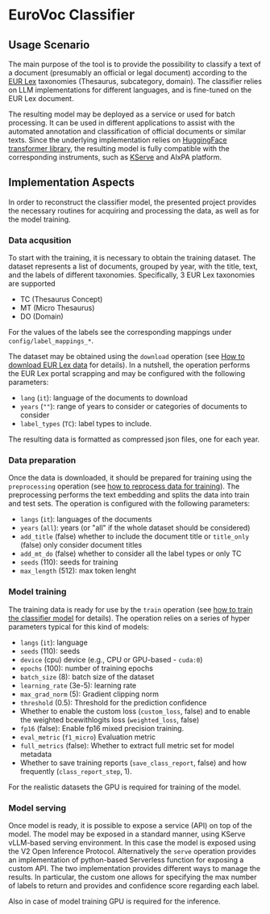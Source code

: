 # EuroVoc Classifier

## Usage Scenario
The main purpose of the tool is to provide the possibility to classify a text of a document (presumably an official or legal document) according to the 
[EUR Lex](https://eur-lex.europa.eu/homepage.html) taxonomies (Thesaurus, subcategory, domain). The classifier relies on LLM implementations for different languages, and is fine-tuned on the EUR Lex document. 

The resulting model may be deployed as a service or used for batch processing. It can be used in different applications to assist with the automated annotation and classification of official documents or similar texts. Since the underlying implementation relies on [HuggingFace transformer library](https://huggingface.co/docs/transformers/en/index), the resulting model is fully compatible with the corresponding instruments, such as [KServe](https://kserve.github.io/website/latest/) and AIxPA platform.

## Implementation Aspects

In order to reconstruct the classifier model, the presented project provides the necessary routines for acquiring and processing the data, as well as for the model training.

### Data acqusition
To start with the training, it is necessary to obtain the training dataset. The dataset represents a list of documents, grouped by year, with the title,
text, and the labels of different taxonomies. Specifically, 3 EUR Lex taxonomies are supported

- TC (Thesaurus Concept)
- MT (Micro Thesaurus)
- DO (Domain)

For the values of the labels see the corresponding mappings under ``config/label_mappings_*``.

The dataset may be obtained using the ``download`` operation (see [How to download EUR Lex data](./howto/download.md) for details). In a nutshell,
the operation performs the EUR Lex portal scrapping and may be configured with the following parameters:

- ``lang`` (``it``): language of the documents to download
- ``years`` (``""``): range of years to consider or categories of documents to consider
- ``label_types`` (``TC``): label types to include.

The resulting data is formatted as compressed json files, one for each year. 

### Data preparation 

Once the data is downloaded, it should be prepared for training using the ``preprocessing`` operation (see [how to reprocess data for training](./howto/process.md)). The preprocessing performs the text embedding and splits the data into train and test sets. The operation is configured with the following parameters:

- ``langs`` (``it``): languages of the documents
- ``years`` (``all``): years (or "all" if the whole dataset should be considered)
- ``add_title`` (false) whether to include the document title or ``title_only`` (false) only consider document titles
- ``add_mt_do`` (false) whether to consider all the label types or only TC
- ``seeds`` (110): seeds for training
- ``max_length`` (512): max token lenght 

### Model training

The training data is ready for use by the ``train`` operation (see [how to train the classifier model](./docs/howto/train.md) for details). The operation relies on a series of hyper parameters typical for this kind of models:

- ``langs`` (``it``): language
- ``seeds`` (110): seeds
- ``device`` (cpu) device (e.g., CPU or GPU-based - ``cuda:0``)
- ``epochs`` (100): number of training epochs
- ``batch_size`` (8): batch size of the dataset
- ``learning_rate`` (3e-5): learning rate
- ``max_grad_norm`` (5): Gradient clipping norm
- ``threshold`` (0.5): Threshold for the prediction confidence
- Whether to enable the custom loss (``custom_loss``, false) and to enable the weighted bcewithlogits loss (``weighted_loss``, false)
- ``fp16`` (false): Enable fp16 mixed precision training.
- ``eval_metric`` (``f1_micro``) Evaluation metric
- ``full_metrics`` (false): Whether to extract full metric set for model metadata
- Whether to save training reports (``save_class_report``, false) and how frequently (``class_report_step``, 1).

For the realistic datasets the GPU is required for training of the model. 

### Model serving
Once model is ready, it is possible to expose a service (API) on top of the model. The model may be exposed in a standard manner, using KServe vLLM-based serving environment. In this case the model is exposed using the V2 Open Inference Protocol. Alternatively the ``serve`` operation provides an implementation of python-based Serverless function for exposing a custom API. The two implementation provides different ways to manage the results. In particular, the custom one allows for specifying the max number of labels to return and provides and confidence score regarding each label. 

Also in case of model training GPU is required for the inference.